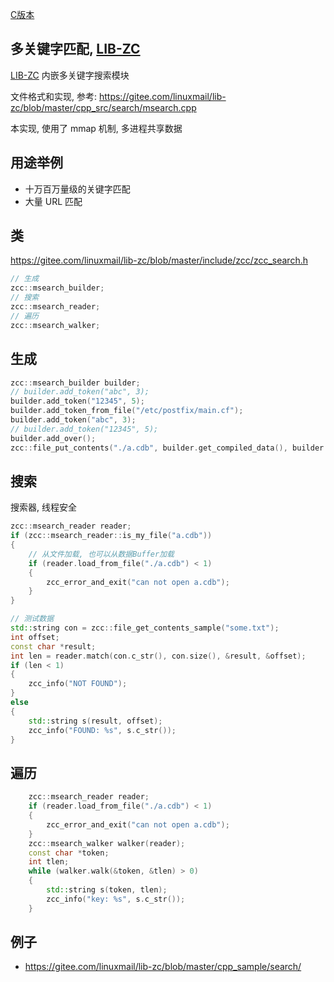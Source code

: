 <A name="readme_md" id="readme_md"></A>

[C版本](./msearch.md)

## 多关键字匹配, [LIB-ZC](https://gitee.com/linuxmail/lib-zc#readme_md)

[LIB-ZC](https://gitee.com/linuxmail/lib-zc#readme_md) 内嵌多关键字搜索模块

文件格式和实现, 参考:  https://gitee.com/linuxmail/lib-zc/blob/master/cpp_src/search/msearch.cpp

本实现, 使用了 mmap 机制, 多进程共享数据

## 用途举例

* 十万百万量级的关键字匹配
* 大量 URL 匹配

## 类

https://gitee.com/linuxmail/lib-zc/blob/master/include/zcc/zcc_search.h

```c++
// 生成
zcc::msearch_builder;
// 搜索
zcc::msearch_reader;
// 遍历
zcc::msearch_walker;
```

## 生成

```c++
zcc::msearch_builder builder;
// builder.add_token("abc", 3);
builder.add_token("12345", 5);
builder.add_token_from_file("/etc/postfix/main.cf");
builder.add_token("abc", 3);
// builder.add_token("12345", 5);
builder.add_over();
zcc::file_put_contents("./a.cdb", builder.get_compiled_data(), builder.get_compiled_size();
```

## 搜索

搜索器, 线程安全

```c++
zcc::msearch_reader reader;
if (zcc::msearch_reader::is_my_file("a.cdb"))
{
    // 从文件加载, 也可以从数据Buffer加载
    if (reader.load_from_file("./a.cdb") < 1)
    {
        zcc_error_and_exit("can not open a.cdb");
    }
}

// 测试数据
std::string con = zcc::file_get_contents_sample("some.txt");
int offset;
const char *result;
int len = reader.match(con.c_str(), con.size(), &result, &offset);
if (len < 1)
{
    zcc_info("NOT FOUND");
}
else
{
    std::string s(result, offset);
    zcc_info("FOUND: %s", s.c_str());
}
```

## 遍历

```c++
    zcc::msearch_reader reader;
    if (reader.load_from_file("./a.cdb") < 1)
    {
        zcc_error_and_exit("can not open a.cdb");
    }
    zcc::msearch_walker walker(reader);
    const char *token;
    int tlen;
    while (walker.walk(&token, &tlen) > 0)
    {
        std::string s(token, tlen);
        zcc_info("key: %s", s.c_str());
    }
```

## 例子

* https://gitee.com/linuxmail/lib-zc/blob/master/cpp_sample/search/


